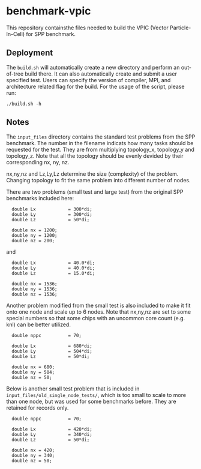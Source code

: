 # benchmark-vpic

This repository containsthe files needed to build the VPIC (Vector Particle-In-Cell) for SPP benchmark.

## Deployment

The `build.sh` will automatically create a new directory and perform an out-of-tree build there. It can also automatically create and submit a user specified test. Users can specify the version of compiler, MPI, and architecture related flag for the build. For the usage of the script, please run:

```
./build.sh -h
```

## Notes

The `input_files` directory contains the standard test problems from the SPP benchmark. The number in the filename indicats how many tasks should be requested for the test.  They are from multiplying topology_x, topology_y and topology_z. Note that all the topology should be evenly devided by their corresponding nx, ny, nz.

nx,ny,nz and Lz,Ly,Lz determine the size (complexity) of the problem. Changing topology to fit the same problem into different number of nodes.

There are two problems (small test and large test) from the original SPP benchmarks included here:

```
  double Lx            = 300*di; 
  double Ly            = 300*di; 
  double Lz            = 50*di; 

  double nx = 1200;
  double ny = 1200;
  double nz = 200;
```

and

```
  double Lx            = 40.0*di;
  double Ly            = 40.0*di;
  double Lz            = 15.0*di;

  double nx = 1536;
  double ny = 1536;
  double nz = 1536;
```

Another problem modified from the small test is also included to make it fit onto one node and scale up to 6 nodes. Note that nx,ny,nz are set to some special numbers so that some chips with an uncommon core count (e.g. knl) can be better utilized.

```
  double nppc          = 70;

  double Lx            = 680*di;
  double Ly            = 504*di;
  double Lz            = 50*di;

  double nx = 680;
  double ny = 504;
  double nz = 50;
```

Below is another small test problem that is included in `input_files/old_single_node_tests/`, which is too small to scale to more than one node, but was used for some benchmarks before. They are retained for records only.

```
  double nppc          = 70;

  double Lx            = 420*di;
  double Ly            = 340*di;
  double Lz            = 50*di;

  double nx = 420;
  double ny = 340;
  double nz = 50;
```
